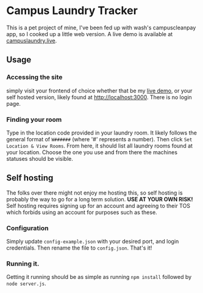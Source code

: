 # Campus Laundry Tracker
This is a pet project of mine, I've been fed up with wash's campuscleanpay app, so I cooked up a little web version. A live demo is available at [campuslaundry.live](https://www.campuslaundry.live). 

## Usage
### Accessing the site
simply visit your frontend of choice whether that be my [live demo](https://www.campuslaundry.live), or your self hosted version, likely found at [http://localhost:3000](http://localhost:3000). There is no login page.
### Finding your room
Type in the location code provided in your laundry room. It likely follows the general format of `W######` (where '#' represents a number). Then click `Set Location & View Rooms`.
From here, it should list all laundry rooms found at your location. Choose the one you use and from there the machines statuses should be visible.

## Self hosting
The folks over there might not enjoy me hosting this, so self hosting is probably the way to go for a long term solution. **USE AT YOUR OWN RISK!** Self hosting requires signing up for an account and agreeing to their TOS which forbids using an account for purposes such as these.
### Configuration
Simply update `config-example.json` with your desired port, and login credentials. Then rename the file to `config.json`. That's it!
### Running it.
Getting it running should be as simple as running `npm install` followed by `node server.js`.
